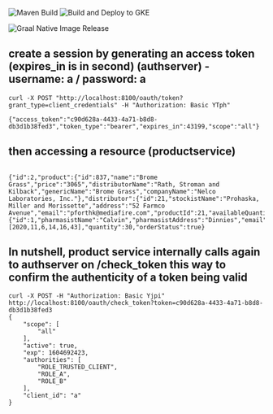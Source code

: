 ![Maven Build](https://github.com/girishaiocdawacs/awacs-cloud-auth-server/workflows/Maven%20Build/badge.svg)
![Build and Deploy to GKE](https://github.com/girishaiocdawacs/awacs-cloud-auth-server/workflows/Build%20and%20Deploy%20to%20GKE/badge.svg)

![Graal Native Image Release](https://github.com/girishaiocdawacs/awacs-cloud-auth-server/workflows/Graal%20Native%20Image%20Release/badge.svg)




## create a session by generating an access token (expires_in is in second) (authserver) - username: a / password: a

```
curl -X POST "http://localhost:8100/oauth/token?grant_type=client_credentials" -H "Authorization: Basic YTph"                                                             

{"access_token":"c90d628a-4433-4a71-b8d8-db3d1b38fed3","token_type":"bearer","expires_in":43199,"scope":"all"}    
```

## then accessing a resource (productservice)

```curl -X GET -H "Authorization: Bearer c90d628a-4433-4a71-b8d8-db3d1b38fed3" http://localhost:8181/api/product/order/2  

{"id":2,"product":{"id":837,"name":"Brome Grass","price":"3065","distributorName":"Rath, Stroman and Kilback","genericName":"Brome Grass","companyName":"Nelco Laboratories, Inc."},"distributor":{"id":21,"stockistName":"Prohaska, Miller and Morissette","address":"52 Farmco Avenue","email":"pforthk@mediafire.com","productId":21,"availableQuantity":30},"pharmasist":{"id":1,"pharmasistName":"Calvin","pharmasistAddress":"Dinnies","email":"cdinnies0@redcross.org"},"creationDate":[2020,11,6,14,16,43],"quantity":30,"orderStatus":true}   
```

## In nutshell, product service internally calls again to authserver on /check_token this way to confirm the authenticity of a token being valid

```
curl -X POST -H "Authorization: Basic Yjpi" http://localhost:8100/oauth/check_token?token=c90d628a-4433-4a71-b8d8-db3d1b38fed3
{
    "scope": [
        "all"
    ],
    "active": true,
    "exp": 1604692423,
    "authorities": [
        "ROLE_TRUSTED_CLIENT",
        "ROLE_A",
        "ROLE_B"
    ],
    "client_id": "a"
}
```